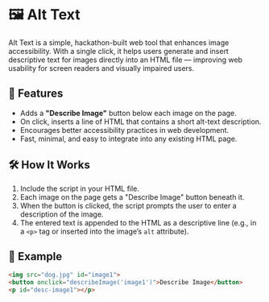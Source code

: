 # 🖼️ Alt Text

Alt Text is a simple, hackathon-built web tool that enhances image accessibility. With a single click, it helps users generate and insert descriptive text for images directly into an HTML file — improving web usability for screen readers and visually impaired users.

## 🚀 Features

- Adds a **"Describe Image"** button below each image on the page.
- On click, inserts a line of HTML that contains a short alt-text description.
- Encourages better accessibility practices in web development.
- Fast, minimal, and easy to integrate into any existing HTML page.

## 🛠️ How It Works

1. Include the script in your HTML file.
2. Each image on the page gets a "Describe Image" button beneath it.
3. When the button is clicked, the script prompts the user to enter a description of the image.
4. The entered text is appended to the HTML as a descriptive line (e.g., in a `<p>` tag or inserted into the image’s `alt` attribute).

## 📄 Example

```html
<img src="dog.jpg" id="image1">
<button onclick="describeImage('image1')">Describe Image</button>
<p id="desc-image1"></p>
